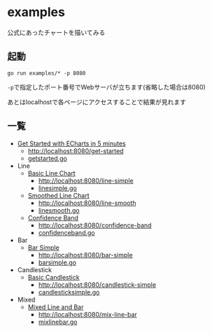 # examples

公式にあったチャートを描いてみる

## 起動
`go run examples/* -p 8080`

`-p`で指定したポート番号でWebサーバが立ちます(省略した場合は8080)

あとはlocalhostで各ページにアクセスすることで結果が見れます

## 一覧

* [Get Started with ECharts in 5 minutes](https://echarts.apache.org/en/tutorial.html#Get%20Started%20with%20ECharts%20in%205%20minutes)
    * [http://localhost:8080/get-started](http://localhost:8080/get-started)
    * [getstarted.go](getstarted.go)
* Line
    * [Basic Line Chart](https://echarts.apache.org/examples/en/editor.html?c=line-simple)
        * [http://localhost:8080/line-simple](http://localhost:8080/line-simple)
        * [linesimple.go](linesimple.go)
    * [Smoothed Line Chart](https://echarts.apache.org/examples/en/editor.html?c=line-smooth)
        * [http://localhost:8080/line-smooth](http://localhost:8080/line-smooth)
        * [linesmooth.go](linesmooth.go)
    * [Confidence Band](https://echarts.apache.org/examples/en/editor.html?c=confidence-band)
        * [http://localhost:8080/confidence-band](http://localhost:8080/confidence-band)
        * [confidenceband.go](confidenceband.go)
* Bar
    * [Bar Simple](https://echarts.apache.org/examples/en/editor.html?c=bar-simple)
        * [http://localhost:8080/bar-simple](http://localhost:8080/bar-simple)
        * [barsimple.go](barsimple.go)
* Candlestick
    * [Basic Candlestick](https://echarts.apache.org/examples/en/editor.html?c=candlestick-simple)
        * [http://localhost:8080/candlestick-simple](http://localhost:8080/candlestick-simple)
        * [candlesticksimple.go](candlesticksimple.go)
* Mixed
    * [Mixed Line and Bar](https://echarts.apache.org/examples/en/editor.html?c=mix-line-bar)
        * [http://localhost:8080/mix-line-bar](http://localhost:8080/mix-line-bar) 
        * [mixlinebar.go](mixlinebar.go)
